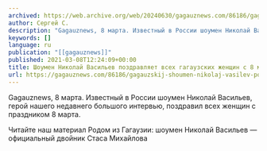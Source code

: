 ```yaml
---
archived: https://web.archive.org/web/20240630/gagauznews.com/86186/gagauzskij-shoumen-nikolaj-vasilev-pozdravlyaet-vseh-zhenshhin-s-8-marta-video.html
author: Сергей С.
description: "Gagauznews, 8 марта. Известный в России шоумен Николай Васильев, герой нашего недавнего большого интервью, поздравил всех женщин с праздником 8 марта. Читайте наш материал Родом из Гагаузии: шоумен Николай Васильев — официальный двойник Стаса Михайлова"
keywords: []
language: ru
publication: "[[gagauznews]]"
published: 2021-03-08T12:24:09+00:00
title: Шоумен Николай Васильев поздравляет всех гагаузских женщин с 8 марта - видео
url: https://gagauznews.com/86186/gagauzskij-shoumen-nikolaj-vasilev-pozdravlyaet-vseh-zhenshhin-s-8-marta-video.html
---
```


Gagauznews, 8 марта. Известный в России шоумен Николай Васильев, герой нашего недавнего большого интервью, поздравил всех женщин с праздником 8 марта.



Читайте наш материал Родом из Гагаузии: шоумен Николай Васильев — официальный двойник Стаса Михайлова